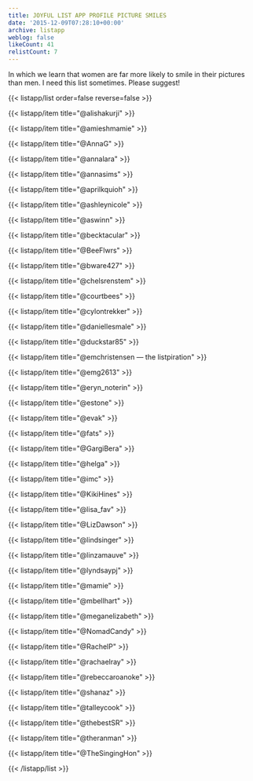 ```yaml
---
title: JOYFUL LIST APP PROFILE PICTURE SMILES
date: '2015-12-09T07:28:10+00:00'
archive: listapp
weblog: false
likeCount: 41
relistCount: 7
---
```


In which we learn that women are far more likely to smile in their pictures than men. I need this list sometimes. Please suggest!

<!--more-->

{{< listapp/list order=false reverse=false >}}

   {{< listapp/item title="@alishakurji" >}}

   {{< listapp/item title="@amieshmamie" >}}

   {{< listapp/item title="@AnnaG" >}}

   {{< listapp/item title="@annalara" >}}

   {{< listapp/item title="@annasims" >}}

   {{< listapp/item title="@aprilkquioh" >}}

   {{< listapp/item title="@ashleynicole" >}}

   {{< listapp/item title="@aswinn" >}}

   {{< listapp/item title="@becktacular" >}}

   {{< listapp/item title="@BeeFlwrs" >}}

   {{< listapp/item title="@bware427" >}}

   {{< listapp/item title="@chelsrenstem" >}}

   {{< listapp/item title="@courtbees" >}}

   {{< listapp/item title="@cylontrekker" >}}

   {{< listapp/item title="@daniellesmale" >}}

   {{< listapp/item title="@duckstar85" >}}

   {{< listapp/item title="@emchristensen — the listpiration" >}}

   {{< listapp/item title="@emg2613" >}}

   {{< listapp/item title="@eryn_noterin" >}}

   {{< listapp/item title="@estone" >}}

   {{< listapp/item title="@evak" >}}

   {{< listapp/item title="@fats" >}}

   {{< listapp/item title="@GargiBera" >}}

   {{< listapp/item title="@helga" >}}

   {{< listapp/item title="@imc" >}}

   {{< listapp/item title="@KikiHines" >}}

   {{< listapp/item title="@lisa_fav" >}}

   {{< listapp/item title="@LizDawson" >}}

   {{< listapp/item title="@lindsinger" >}}

   {{< listapp/item title="@linzamauve" >}}

   {{< listapp/item title="@lyndsaypj" >}}

   {{< listapp/item title="@mamie" >}}

   {{< listapp/item title="@mbellhart" >}}

   {{< listapp/item title="@meganelizabeth" >}}

   {{< listapp/item title="@NomadCandy" >}}

   {{< listapp/item title="@RachelP" >}}

   {{< listapp/item title="@rachaelray" >}}

   {{< listapp/item title="@rebeccaroanoke" >}}

   {{< listapp/item title="@shanaz" >}}

   {{< listapp/item title="@talleycook" >}}

   {{< listapp/item title="@thebestSR" >}}

   {{< listapp/item title="@theranman" >}}

   {{< listapp/item title="@TheSingingHon" >}}

{{< /listapp/list >}}
